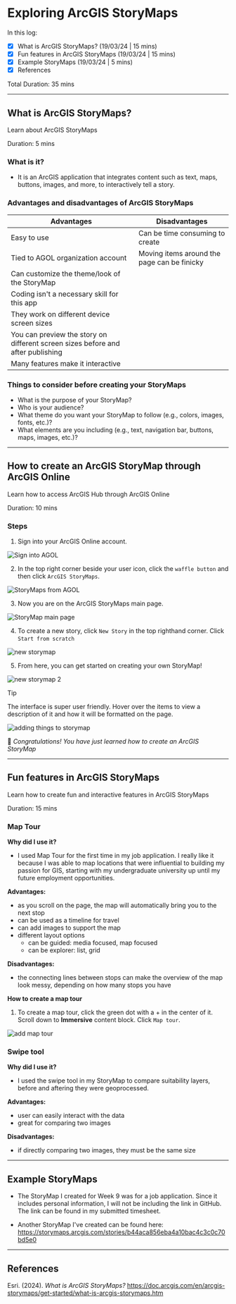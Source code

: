 # Exploring ArcGIS StoryMaps

In this log:

- [x] What is ArcGIS StoryMaps? (19/03/24 | 15 mins)
- [x] Fun features in ArcGIS StoryMaps (19/03/24 | 15 mins)
- [x] Example StoryMaps (19/03/24 | 5 mins)
- [x] References

Total Duration: 35 mins

---

## What is ArcGIS StoryMaps?

Learn about ArcGIS StoryMaps

Duration: 5 mins

### What is it?

- It is an ArcGIS application that integrates content such as text, maps, buttons, images, and more, to interactively tell a story.

### Advantages and disadvantages of ArcGIS StoryMaps

| Advantages  | Disadvantages  |
| ------------- | ------------- |
| Easy to use  | Can be time consuming to create  |
| Tied to AGOL organization account  | Moving items around the page can be finicky   | 
| Can customize the theme/look of the StoryMap  |   |
| Coding isn't a necessary skill for this app  |   |
| They work on different device screen sizes  |   |
| You can preview the story on different screen sizes before and after publishing  |   |
| Many features make it interactive  |   |

### Things to consider before creating your StoryMaps

- What is the purpose of your StoryMap?
- Who is your audience?
- What theme do you want your StoryMap to follow (e.g., colors, images, fonts, etc.)?
- What elements are you including (e.g., text, navigation bar, buttons, maps, images, etc.)?

---

## How to create an ArcGIS StoryMap through ArcGIS Online

Learn how to access ArcGIS Hub through ArcGIS Online

Duration: 10 mins

### Steps

1. Sign into your ArcGIS Online account.

![Sign into AGOL](/images/ArcGISStoryMaps/SignIn.png)

2. In the top right corner beside your user icon, click the ```waffle button``` and then click ```ArcGIS StoryMaps```.

![StoryMaps from AGOL](/images/ArcGISStoryMaps/StoryMapNav.png)

3. Now you are on the ArcGIS StoryMaps main page.

![StoryMap main page](/images/ArcGISStoryMaps/StoryMapInterface.png)

4. To create a new story, click ```New Story``` in the top righthand corner. Click ```Start from scratch```

![new storymap](/images/ArcGISStoryMaps/StoryMapNewStory.png)

5. From here, you can get started on creating your own StoryMap!

![new storymap 2](/images/ArcGISStoryMaps/StoryMapGetStarted.png)

> [!TIP]
> The interface is super user friendly. Hover over the items to view a description of it and how it will be formatted on the page.

![adding things to storymap](/images/ArcGISStoryMaps/StoryMapGetStarted1.png)

:tada: *Congratulations! You have just learned how to create an ArcGIS StoryMap*

---

## Fun features in ArcGIS StoryMaps

Learn how to create fun and interactive features in ArcGIS StoryMaps

Duration: 15 mins

### Map Tour

**Why did I use it?**

- I used Map Tour for the first time in my job application. I really like it because I was able to map locations that were influential to building my passion for GIS, starting with my undergraduate university up until my future employment opportunities.

**Advantages:**

- as you scroll on the page, the map will automatically bring you to the next stop
- can be used as a timeline for travel
- can add images to support the map
- different layout options
    - can be guided: media focused, map focused
    - can be explorer: list, grid

**Disadvantages:**
- the connecting lines between stops can make the overview of the map look messy, depending on how many stops you have

**How to create a map tour**

1. To create a map tour, click the green dot with a + in the center of it. Scroll down to **Immersive** content block. Click ```Map tour```.

![add map tour](/images/ArcGISStoryMaps/StoryMapAddMapTour.png)

### Swipe tool

**Why did I use it?**

- I used the swipe tool in my StoryMap to compare suitability layers, before and aftering they were geoprocessed.

**Advantages:**

- user can easily interact with the data
- great for comparing two images

**Disadvantages:**

- if directly comparing two images, they must be the same size

---

## Example StoryMaps

- The StoryMap I created for Week 9 was for a job application. Since it includes personal information, I will not be including the link in GitHub. The link can be found in my submitted timesheet.

- Another StoryMap I've created can be found here: https://storymaps.arcgis.com/stories/b44aca856eba4a10bac4c3c0c70bd5e0 

---

## References

Esri. (2024). *What is ArcGIS StoryMaps?* https://doc.arcgis.com/en/arcgis-storymaps/get-started/what-is-arcgis-storymaps.htm 

